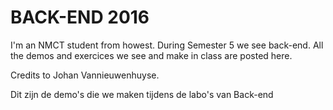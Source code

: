 # BACK-END 2016

I'm an NMCT student from howest. During Semester 5 we see back-end. All the demos and exercices we see and make in class are posted here.


Credits to Johan Vannieuwenhuyse.


Dit zijn de demo's die we maken tijdens de labo's van Back-end
